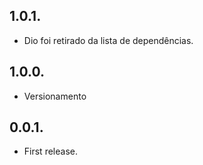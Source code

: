 ## 1.0.1.

* Dio foi retirado da lista de dependências.

## 1.0.0.

* Versionamento

## 0.0.1.

* First release.

